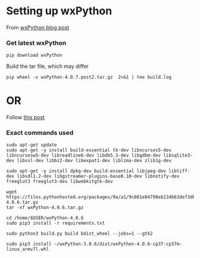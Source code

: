 # Setting up wxPython
From [wxPython blog post](https://wxpython.org/blog/2017-08-17-builds-for-linux-with-pip/index.html)

### Get latest wxPython
```
pip download wxPython
```

Build the tar file, which may differ
```
pip wheel -v wxPython-4.0.7.post2.tar.gz  2>&1 | tee build.log

```

# OR
Follow [this post](https://wiki.wxpython.org/BuildWxPythonOnRaspberryPi)

### Exact commands used
```
sudo apt-get update
sudo apt-get -y install build-essential tk-dev libncurses5-dev libncursesw5-dev libreadline6-dev libdb5.3-dev libgdbm-dev libsqlite3-dev libssl-dev libbz2-dev libexpat1-dev liblzma-dev zlib1g-dev
```
```
sudo apt-get -y install dpkg-dev build-essential libjpeg-dev libtiff-dev libsdl1.2-dev libgstreamer-plugins-base0.10-dev libnotify-dev freeglut3 freeglut3-dev libwebkitgtk-dev
```

```
wget https://files.pythonhosted.org/packages/9a/a1/9c081e04798eb134b63def3db121a6e4436e1d84e76692503deef8e75423/wxPython-4.0.6.tar.gz
tar -xf wxPython-4.0.6.tar.gz
```

```
cd /home/$USER/wxPython-4.0.6
sudo pip3 install -r requirements.txt
```

```
sudo python3 build.py build bdist_wheel --jobs=1 --gtk2
```

```
sudo pip3 install ~/wxPython-3.0.6/dist/wxPython-4.0.6-cp37-cp37m-linux_armv7l.whl
```

